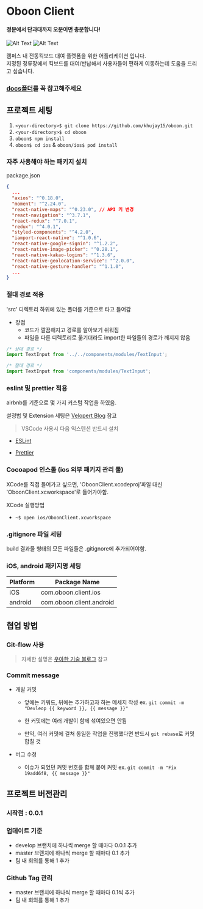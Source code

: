 # Oboon Client  
#### 정문에서 단과대까지 오분이면 충분합니다! 

![Alt Text](https://github.com/khujay15/react-native-kick-App/blob/master/docs/MAIN_PROCESS.gif) ![Alt Text](https://github.com/khujay15/react-native-kick-App/blob/master/docs/Android_MAIN_PROCESS.gif)

캠퍼스 내 전동킥보드 대여 플랫폼을 위한 어플리케이션 입니다.  
지정된 정류장에서 킥보드를 대여/반납해서 사용자들이 편하게 이동하는데 도움을 드리고 싶습니다.
### [docs폴더](https://github.com/khujay15/react-native-kick-App/tree/master/docs)를 꼭 참고해주세요

## 프로젝트 세팅

1. `<your-directory>$ git clone https://github.com/khujay15/oboon.git`
2. `<your-directory>$ cd oboon`
3. `oboon$ npm install`
4. `oboon$ cd ios` & `oboon/ios$ pod install`

### 자주 사용해야 하는 패키지 설치

package.json

```json
{
  ...
  "axios": "^0.18.0",
  "moment": "^2.24.0",
  "react-native-maps": "^0.23.0", // API 키 변경
  "react-navigation": "^3.7.1",
  "react-redux": "^7.0.1",
  "redux": "^4.0.1",
  "styled-components": "^4.2.0",
  "iamport-react-native": "^1.0.6",
  "react-native-google-signin": "^1.2.2",
  "react-native-image-picker": "^0.28.1",
  "react-native-kakao-logins": "^1.3.6",
  "react-native-geolocation-service": "^2.0.0",
  "react-native-gesture-handler": "^1.1.0",
  ...
}
```

### 절대 경로 적용

'src' 디렉토리 하위에 있는 폴더를 기준으로 타고 들어감

- 장점
  - 코드가 깔끔해지고 경로를 알아보기 쉬워짐
  - 파일을 다른 디렉토리로 옮기더라도 import한 파일들의 경로가 깨지지 않음

```javascript
/* 상대 경로 */
import TextInput from '../../components/modules/TextInput';

/* 절대 경로 */
import TextInput from 'components/modules/TextInput';
```

### eslint 및 prettier 적용

airbnb를 기준으로 몇 가지 커스텀 작업을 하였음.

설정법 및 Extension 세팅은 [Velopert Blog](https://velog.io/@velopert/eslint-and-prettier-in-react) 참고

> VSCode 사용시 다음 익스텐션 반드시 설치

- [ESLint](https://marketplace.visualstudio.com/itemdetails?itemName=dbaeumer.vscode-eslint)

- [Prettier](https://marketplace.visualstudio.com/itemdetails?itemName=esbenp.prettier-vscode)

### Cocoapod 인스톨 (ios 외부 패키지 관리 툴)

XCode를 직접 들어가고 싶으면, 'OboonClient.xcodeproj'파일 대신 'OboonClient.xcworkspace'로 들어가야함.

XCode 실행방법

- `~$ open ios/OboonClient.xcworkspace`

### .gitignore 파일 세팅

build 결과물 형태의 모든 파일들은 .gitignore에 추가되어야함.

### iOS, android 패키지명 세팅

| Platform | Package Name             |
| -------- | ------------------------ |
| iOS      | com.oboon.client.ios     |
| android  | com.oboon.client.android |

## 협업 방법

### Git-flow 사용

> 자세한 설명은 [우아한 기술 블로그](http://woowabros.github.io/experience/2017/10/30/baemin-mobile-git-branch-strategy.html) 참고

### Commit message

- 개발 커밋

  - 앞에는 키워드, 뒤에는 추가하고자 하는 메세지 작성
    ex. `git commit -m "Devleop {{ keyword }}, {{ message }}"`

  - 한 커밋에는 여러 개발이 함께 섞여있으면 안됨

  - 만약, 여러 커밋에 걸쳐 동일한 작업을 진행했다면 반드시 `git rebase`로 커밋 합칠 것

- 버그 수정

  - 이슈가 되었던 커밋 번호를 함께 붙여 커밋
    ex. `git commit -m "Fix 19add6f8, {{ message }}"`

## 프로젝트 버전관리

### 시작점 : 0.0.1

### 업데이트 기준

- develop 브랜치에 하나씩 merge 할 때마다 0.0.1 추가
- master 브랜치에 하나씩 merge 할 때마다 0.1 추가
- 팀 내 회의를 통해 1 추가

### Github Tag 관리

- master 브랜치에 하나씩 merge 할 때마다 0.1씩 추가
- 팀 내 회의를 통해 1 추가
